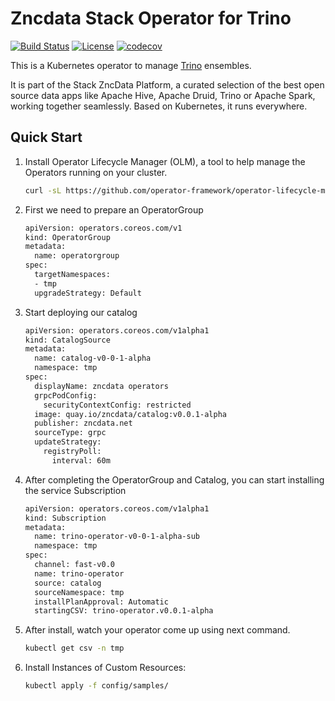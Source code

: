 # Zncdata Stack Operator for Trino

[![Build Status](https://travis-ci.org/zncdata/trino-operator.svg?branch=main)](https://travis-ci.org/zncdata/trino-operator)
[![License](https://img.shields.io/badge/license-Apache--2.0-blue.svg)](http://www.apache.org/licenses/LICENSE-2.0)
[![codecov](https://codecov.io/gh/zncdata/trino-operator/branch/main/graph/badge.svg)](https://codecov.io/gh/zncdata/trino-operator)

This is a Kubernetes operator to manage [Trino](https://trino.io/) ensembles.

It is part of the Stack ZncData Platform, a curated selection of the best open source data apps like Apache Hive, Apache Druid, Trino or Apache Spark, working together seamlessly. Based on Kubernetes, it runs everywhere.

## Quick Start

1. Install Operator Lifecycle Manager (OLM), a tool to help manage the Operators running on your cluster.

    ```bash
    curl -sL https://github.com/operator-framework/operator-lifecycle-manager/releases/download/v0.26.0/install.sh | bash -s v0.26.0
    ```

2. First we need to prepare an OperatorGroup

    ```bash
    apiVersion: operators.coreos.com/v1
    kind: OperatorGroup
    metadata:
      name: operatorgroup
    spec:
      targetNamespaces:
      - tmp
      upgradeStrategy: Default
    ```

3. Start deploying our catalog

    ```bash
    apiVersion: operators.coreos.com/v1alpha1
    kind: CatalogSource
    metadata:
      name: catalog-v0-0-1-alpha
      namespace: tmp
    spec:
      displayName: zncdata operators
      grpcPodConfig:
        securityContextConfig: restricted
      image: quay.io/zncdata/catalog:v0.0.1-alpha
      publisher: zncdata.net
      sourceType: grpc
      updateStrategy:
        registryPoll:
          interval: 60m
    ```

4. After completing the OperatorGroup and Catalog, you can start installing the service Subscription

    ```bash
    apiVersion: operators.coreos.com/v1alpha1
    kind: Subscription
    metadata:
      name: trino-operator-v0-0-1-alpha-sub
      namespace: tmp
    spec:
      channel: fast-v0.0
      name: trino-operator
      source: catalog
      sourceNamespace: tmp
      installPlanApproval: Automatic
      startingCSV: trino-operator.v0.0.1-alpha
    ```

5. After install, watch your operator come up using next command.

    ```bash
    kubectl get csv -n tmp
    ```

6. Install Instances of Custom Resources:

    ```sh
    kubectl apply -f config/samples/
    ```